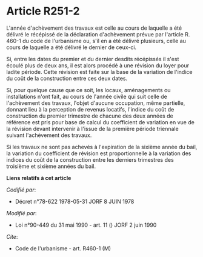 # Article R251-2

L'année d'achèvement des travaux est celle au cours de laquelle a été délivré le récépissé de la déclaration d'achèvement
prévue par l'article R. 460-1 du code de l'urbanisme ou, s'il en a été délivré plusieurs, celle au cours de laquelle a été
délivré le dernier de ceux-ci.

Si, entre les dates du premier et du dernier desdits récépissés il s'est écoulé plus de deux ans, il est alors procédé à une
révision du loyer pour ladite période. Cette révision est faite sur la base de la variation de l'indice du coût de la
construction entre ces deux dates.

Si, pour quelque cause que ce soit, les locaux, aménagements ou installations n'ont fait, au cours de l'année civile qui suit
celle de l'achèvement des travaux, l'objet d'aucune occupation, même partielle, donnant lieu à la perception de revenus
locatifs, l'indice du coût de construction du premier trimestre de chacune des deux années de référence est pris pour base de
calcul du coefficient de variation en vue de la révision devant intervenir à l'issue de la première période triennale suivant
l'achèvement des travaux.

Si les travaux ne sont pas achevés à l'expiration de la sixième année du bail, la variation du coefficient de révision est
proportionnelle à la variation des indices du coût de la construction entre les derniers trimestres des troisième et sixième
années du bail.

**Liens relatifs à cet article**

_Codifié par_:

  - Décret n°78-622 1978-05-31 JORF 8 JUIN 1978

_Modifié par_:

  - Loi n°90-449 du 31 mai 1990 - art. 11 () JORF 2 juin 1990

_Cite_:

  - Code de l'urbanisme - art. R460-1 (M)
